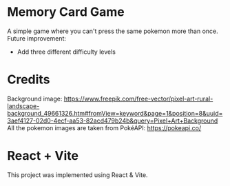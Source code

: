 # Memory Card Game
A simple game where you can't press the same pokemon more than once.<br>
Future improvement:
- Add three different difficulty levels

# Credits
Background image: https://www.freepik.com/free-vector/pixel-art-rural-landscape-background_49661326.htm#fromView=keyword&page=1&position=8&uuid=3aef4127-02d0-4ecf-aa53-82acd479b24b&query=Pixel+Art+Background
<br>
All the pokemon images are taken from PokéAPI: https://pokeapi.co/

# React + Vite

This project was implemented using React & Vite.

